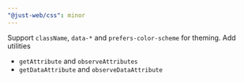 ```yaml
---
"@just-web/css": minor
---
```


Support `className`, `data-*` and `prefers-color-scheme` for theming.
Add utilities

- `getAttribute` and `observeAttributes`
- `getDataAttribute` and `observeDataAttribute`
